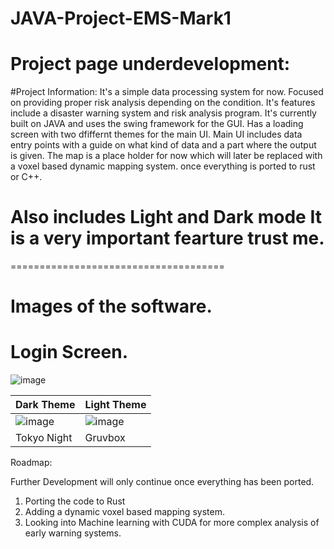 # JAVA-Project-EMS-Mark1

# Project page underdevelopment: 

#Project Information:
It's a simple data processing system for now. Focused on providing proper risk analysis depending on the condition. 
It's features include a disaster warning system and risk analysis program. It's currently built on JAVA and uses the swing framework for the GUI.
Has a loading screen with two dfiffernt themes for the main UI.
Main UI includes data entry points with a guide on what kind of data and a part where the output is given.
The map is a place holder for now which will later be replaced with a voxel based dynamic mapping system. once everything is ported to rust or C++.

# Also includes Light and Dark mode It is a very important fearture trust me.

=====================================
# Images of the software.
# Login Screen.
![image](https://github.com/ColdWistler/JAVA-Project-EMS-Mark1/assets/53271289/1315008d-dbeb-4000-a27e-131a235be280)

|Dark Theme|Light Theme|
|--|--|
|![image](https://github.com/ColdWistler/JAVA-Project-EMS-Mark1/assets/53271289/e32fc76c-a6ca-4beb-bef0-88265a4aa548)|![image](https://github.com/ColdWistler/JAVA-Project-EMS-Mark1/assets/53271289/0bbcfc47-2ae8-4311-822f-5b847f0fcece)|
|Tokyo Night|Gruvbox|






Roadmap:

Further Development will only continue once everything has been ported.

1. Porting the code to Rust
2. Adding a dynamic voxel based mapping system.
3. Looking into Machine learning with CUDA for more complex analysis of early warning systems.
